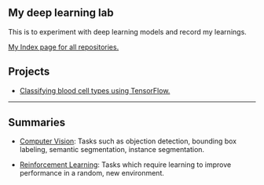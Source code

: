 ## My deep learning lab
This is to experiment with deep learning models and record my learnings.

[My Index page for all repositories.](https://github.com/zxfsheep/Index/blob/master/README.md)

## Projects

* [Classifying blood cell types using TensorFlow.](https://github.com/zxfsheep/deep-learning-lab/blob/master/blood_cell.ipynb)

---

## Summaries

* [Computer Vision](https://github.com/zxfsheep/deep-learning-lab/blob/master/summaries/Vision.md): Tasks such as objection detection, bounding box labeling, semantic segmentation, instance segmentation.

* [Reinforcement Learning](https://github.com/zxfsheep/deep-learning-lab/blob/master/summaries/RL.md): Tasks which require learning to improve performance in a random, new environment.
